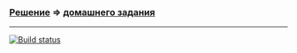 ### [Решение](https://github.com/Mortiferus/CardOrder2.1) => [домашнего задания](https://github.com/netology-code/aqa-homeworks/tree/aqa4/web)
________________________
[![Build status](https://ci.appveyor.com/api/projects/status/y4ciyfvpnsen406h?svg=true)](https://ci.appveyor.com/project/Mortiferus/cardorder2-1)
